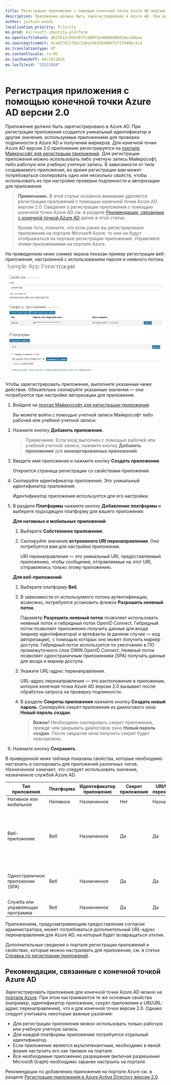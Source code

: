 ```yaml
---
title: Регистрация приложения с помощью конечной точки Azure AD версии 2.0
description: Приложение должно быть зарегистрировано в Azure AD. При регистрации приложения создается уникальный идентификатор и другие значения, используемые приложением для проверки подлинности в Azure AD и получения маркеров.
author: jackson-woods
localization_priority: Priority
ms.prod: microsoft-identity-platform
ms.openlocfilehash: d62fb12c094307fcd09f3e4600046b818ec4bbaa
ms.sourcegitcommit: 0ce657622f42c510a104156a96bf1f1f040bc1cd
ms.translationtype: HT
ms.contentlocale: ru-RU
ms.lasthandoff: 04/24/2019
ms.locfileid: "32521910"
---
```

# <a name="register-your-app-with-the-azure-ad-v20-endpoint"></a>Регистрация приложения с помощью конечной точки Azure AD версии 2.0

Приложение должно быть зарегистрировано в Azure AD. При регистрации приложения создается уникальный идентификатор и другие значения, используемые приложением для проверки подлинности в Azure AD и получения маркеров. Для конечной точки Azure AD версии 2.0 приложение регистрируется на [портале Майкрософт для регистрации приложений](https://apps.dev.microsoft.com). Для регистрации приложения можно использовать либо учетную запись Майкрософт, либо рабочую или учебную учетную запись. В зависимости от типа создаваемого приложения, во время регистрации вам может потребоваться скопировать одно или несколько свойств, чтобы использовать их при настройке проверки подлинности и авторизации для приложения. 


> **Примечание.** В этой статье основное внимание уделяется регистрации приложений с помощью конечной точки Azure AD версии 2.0. Сведения о регистрации приложения с помощью конечной точки Azure AD см. в разделе [Рекомендации, связанные с конечной точкой Azure AD](#azure-ad-endpoint-considerations) далее в этой статье.
> 
> Кроме того, помните, что если ранее вы регистрировали приложения на портале Microsoft Azure, то они не будут отображаться на портале регистрации приложений. Управляйте этими приложениями на портале Azure. 


На приведенном ниже снимке экрана показан пример регистрации веб-приложения, настроенной с использованием пароля и неявного потока. ![Регистрация веб-приложения с использованием пароля и неявного потока предоставления.](./images/v2-web-registration.png)

Чтобы зарегистрировать приложение, выполните указанные ниже действия. Обязательно скопируйте указанные значения — они потребуются при настройке авторизации для приложения.

1. Войдите на [портал Майкрософт для регистрации приложений](https://apps.dev.microsoft.com/).
   
    Вы можете войти с помощью учетной записи Майкрософт либо рабочей или учебной учетной записи. 

2. Нажмите кнопку **Добавить приложение**.
    > Примечание. Если вход выполнен с помощью рабочей или учебной учетной записи, нажмите кнопку **Добавить приложение** для **конвергированных приложений**. 

3. Введите имя приложения и нажмите кнопку **Создать приложение**.

    Откроется страница регистрации со свойствами приложения.

4. Скопируйте идентификатор приложения. Это уникальный идентификатор приложения.

    Идентификатор приложения используется для его настройки.

5. В разделе **Платформы** нажмите кнопку **Добавление платформы** и выберите подходящую платформу для вашего приложения:
    
    **Для нативных и мобильных приложений**:

    1. Выберите **Собственное приложение**.

    2. Скопируйте значение **встроенного URI перенаправления**. Оно потребуется вам для настройки приложения.

        URI перенаправления — это уникальный URI, предоставляемый приложению, чтобы сообщения, отправляемые на этот URI, отправлялись только этому приложению. 

    **Для веб-приложений**:

    1. Выберите платформу **Веб**.

    2. В зависимости от используемого потока аутентификации, возможно, потребуется установить флажок **Разрешить неявный поток**. 
        
        Параметр **Разрешить неявный поток** позволяет использовать неявный поток и гибридный поток OpenID Connect. Гибридный поток позволяет приложению получить данные для входа (маркер идентификатора) и артефакты (в данном случае — код авторизации), с помощью которых оно может получить маркер доступа. Гибридный поток используется по умолчанию в ПО промежуточного слоя OWIN OpenID Connect. Неявный поток позволяет одностраничным приложениям (SPA) получать данные для входа и маркер доступа. 

    3. Укажите URL-адрес перенаправления.
        
        URL-адрес перенаправления — это расположение в приложении, которое конечная точка Azure AD версии 2.0 вызывает после обработки запроса на проверку подлинности.

    4. В разделе **Секреты приложения** нажмите кнопку **Создать новый пароль**. Скопируйте секрет приложения из диалогового окна **Новый пароль создан**.
        > **Важно!** Необходимо скопировать секрет приложения, прежде чем закрывать диалоговое окно **Новый пароль создан**. После закрытия окна получить секрет будет невозможно. 
            
6. Нажмите кнопку **Сохранить**.


В приведенной ниже таблице показаны свойства, которые необходимо настроить и скопировать для приложений различных типов. _Назначенное_ означает, что следует использовать значение, назначенное службой Azure AD.


| Тип приложения | Платформа | Идентификатор приложения | Секрет приложения | URI/URL-адрес перенаправления | Неявный поток 
| --- | --- | --- | --- | --- | --- |
| Нативное или мобильное | Нативное | Назначенное  | Нет | Назначенное | Нет |
| Веб-приложение | Веб | Назначенное | Да | Да | При необходимости <br/>По умолчанию ПО промежуточного слоя Open ID Connect использует гибридный поток (да) | 
| Одностраничное приложение (SPA) | Веб | Назначенное | Да | Да | Да <br/> Одностраничные приложения используют неявный поток Open ID Connect |
| Служба или управляющая программа | Веб | Назначенное | Да | Да | Нет |

Приложениям, предусматривающим предоставление согласия администратора, может потребоваться дополнительный URL-адрес перенаправления для Azure AD, на который будет возвращаться отклик.

Дополнительные сведения о портале регистрации приложений и свойствах, которые можно настраивать для приложения, см. в статье [Справка по регистрации приложений](https://docs.microsoft.com/ru-RU/azure/active-directory/develop/active-directory-v2-registration-portal).  

## <a name="azure-ad-endpoint-considerations"></a>Рекомендации, связанные с конечной точкой Azure AD

Зарегистрировать приложение для конечной точки Azure AD можно на [портале Azure](https://aka.ms/aadapplist). При этом настраиваются те же основные свойства (например, идентификатор приложения, секрет приложения и URI/URL-адрес перенаправления), что и для конечной точки версии 2.0. Однако следует учитывать некоторые важные различия: 

- Для регистрации приложения можно использовать только рабочую или учебную учетную запись.
- Для каждой платформы приложению потребуется отдельный идентификатор.
- Если приложение является мультитенантным, необходимо в явной форме настроить его как таковое на портале.
- Все необходимые приложению разрешения (включая разрешения Microsoft Graph) необходимо заранее настроить на портале. 

Рекомендации по добавлению приложения на портале Azure см. в разделе [Регистрация приложения в Azure Active Directory версии 2.0](https://docs.microsoft.com/ru-RU/azure/active-directory/develop/quickstart-v2-register-an-app).
